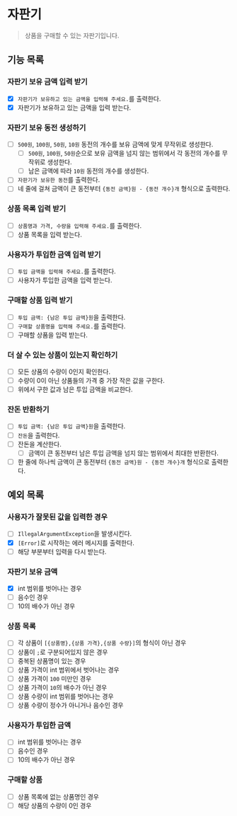 # 자판기

> 상품을 구매할 수 있는 자판기입니다.

## 기능 목록

### 자판기 보유 금액 입력 받기
- [x] `자판기가 보유하고 있는 금액을 입력해 주세요.`를 출력한다.
- [x] 자판기가 보유하고 있는 금액을 입력 받는다.

### 자판기 보유 동전 생성하기
- [ ] `500원`, `100원`, `50원`, `10원` 동전의 개수를 보유 금액에 맞게 무작위로 생성한다.
  - [ ] `500원`, `100원`, `50원`순으로 보유 금액을 넘지 않는 범위에서 각 동전의 개수를 무작위로 생성한다.
  - [ ] 남은 금액에 따라 `10원` 동전의 개수를 생성한다.
- [ ] `자판기가 보유한 동전`를 출력한다.
- [ ] 네 줄에 걸쳐 금액이 큰 동전부터 `{동전 금액}원 - {동전 개수}개` 형식으로 출력한다.

### 상품 목록 입력 받기
- [ ] `상품명과 가격, 수량을 입력해 주세요.`를 출력한다.
- [ ] 상품 목록을 입력 받는다.

### 사용자가 투입한 금액 입력 받기
- [ ] `투입 금액을 입력해 주세요.`를 출력한다.
- [ ] 사용자가 투입한 금액을 입력 받는다.

### 구매할 상품 입력 받기
- [ ] `투입 금액: {남은 투입 금액}원`을 출력한다.
- [ ] `구매할 상품명을 입력해 주세요.`를 출력한다.
- [ ] 구매할 상품을 입력 받는다.

### 더 살 수 있는 상품이 있는지 확인하기
- [ ] 모든 상품의 수량이 0인지 확인한다.
- [ ] 수량이 0이 아닌 상품들의 가격 중 가장 작은 값을 구한다.
- [ ] 위에서 구한 값과 남은 투입 금액을 비교한다.

### 잔돈 반환하기
- [ ] `투입 금액: {남은 투입 금액}원`을 출력한다.
- [ ] `잔돈`을 출력한다.
- [ ] 잔돈을 계산한다.
  - [ ] 금액이 큰 동전부터 남은 투입 금액을 넘지 않는 범위에서 최대한 반환한다.
- [ ] 한 줄에 하나씩 금액이 큰 동전부터 `{동전 금액}원 - {동전 개수}개` 형식으로 출력한다.

## 예외 목록

### 사용자가 잘못된 값을 입력한 경우
- [ ] `IllegalArgumentException`을 발생시킨다.
- [x] `[Error]`로 시작하는 에러 메시지를 출력한다. 
- [ ] 해당 부분부터 입력을 다시 받는다.

### 자판기 보유 금액
- [x] int 범위를 벗어나는 경우
- [ ] 음수인 경우
- [ ] 10의 배수가 아닌 경우

### 상품 목록
- [ ] 각 상품이 `[{상품명},{상품 가격},{상품 수량}]`의 형식이 아닌 경우
- [ ] 상품이 `;`로 구분되어있지 않은 경우
- [ ] 중복된 상품명이 있는 경우
- [ ] 상품 가격이 int 범위에서 벗어나는 경우
- [ ] 상품 가격이 `100` 미만인 경우
- [ ] 상품 가격이 `10`의 배수가 아닌 경우
- [ ] 상품 수량이 int 범위를 벗어나는 경우
- [ ] 상품 수량이 정수가 아니거나 음수인 경우

### 사용자가 투입한 금액
- [ ] int 범위를 벗어나는 경우
- [ ] 음수인 경우
- [ ] 10의 배수가 아닌 경우

### 구매할 상품
- [ ] 상품 목록에 없는 상품명인 경우
- [ ] 해당 상품의 수량이 0인 경우